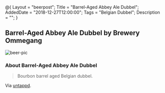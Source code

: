 @{ 
 Layout = "beerpost"; 
 Title = "Barrel-Aged Abbey Ale Dubbel"; 
 AddedDate = "2018-12-27T12:00:00"; 
 Tags = "Belgian Dubbel"; 
 Description = ""; 
 } 
 

## Barrel-Aged Abbey Ale Dubbel by Brewery Ommegang

![beer-pic]

### About Barrel-Aged Abbey Ale Dubbel

> Bourbon barrel aged Belgian dubbel.

Via [untappd][untappd-url].

[untappd-url]: <https://untappd.com/b/brewery-ommegang-barrel-aged-abbey-ale-dubbel/2320538>
[beer-pic]: https://jasonpowley.com/assets/img/2018-12-27-barrel-aged-abbey-ale-dubbel.jpeg "Barrel-Aged Abbey Ale Dubbel by Brewery Ommegang"
